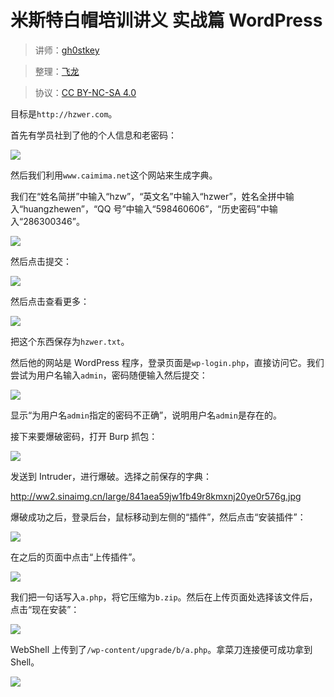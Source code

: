 # 米斯特白帽培训讲义 实战篇 WordPress

> 讲师：[gh0stkey](https://www.zhihu.com/people/gh0stkey/answers)

> 整理：[飞龙](https://github.com/)

> 协议：[CC BY-NC-SA 4.0](http://creativecommons.org/licenses/by-nc-sa/4.0/)

目标是`http://hzwer.com`。

首先有学员社到了他的个人信息和老密码：

![](http://ww2.sinaimg.cn/large/841aea59jw1fb49qrkkcoj20wo09eq3o.jpg)

然后我们利用`www.caimima.net`这个网站来生成字典。

我们在“姓名简拼”中输入“hzw”，“英文名”中输入“hzwer”，姓名全拼中输入“huangzhewen”，“QQ 号”中输入“598460606”，“历史密码”中输入“286300346”。

![](http://ww2.sinaimg.cn/large/841aea59jw1fb49qun93bj20w90e9q3i.jpg)

然后点击提交：

![](http://ww3.sinaimg.cn/large/841aea59jw1fb49qx5wroj20wn0dy3zf.jpg)

然后点击查看更多：

![](http://ww2.sinaimg.cn/large/841aea59jw1fb49qzxycqj20iw0rtjso.jpg)

把这个东西保存为`hzwer.txt`。

然后他的网站是 WordPress 程序，登录页面是`wp-login.php`，直接访问它。我们尝试为用户名输入`admin`，密码随便输入然后提交：

![](http://ww1.sinaimg.cn/large/841aea59jw1fb49r2guyrj20h40jddg7.jpg)

显示“为用户名`admin`指定的密码不正确”，说明用户名`admin`是存在的。


接下来要爆破密码，打开 Burp 抓包：

![](http://ww2.sinaimg.cn/large/841aea59jw1fb49r5zewhj20yr0l2ad8.jpg)

发送到 Intruder，进行爆破。选择之前保存的字典：

http://ww2.sinaimg.cn/large/841aea59jw1fb49r8kmxnj20ye0r576g.jpg

爆破成功之后，登录后台，鼠标移动到左侧的“插件”，然后点击“安装插件”：

![](http://ww4.sinaimg.cn/large/841aea59jw1fb49rbmoebj20f90ridh3.jpg)

在之后的页面中点击“上传插件”。

![](http://ww2.sinaimg.cn/large/841aea59jw1fb49rg2wspj20ih0ff74y.jpg)

我们把一句话写入`a.php`，将它压缩为`b.zip`。然后在上传页面处选择该文件后，点击“现在安装”：

![](http://ww2.sinaimg.cn/large/841aea59jw1fb49rj6sygj21190arglr.jpg)

WebShell 上传到了`/wp-content/upgrade/b/a.php`。拿菜刀连接便可成功拿到 Shell。

![](http://ww4.sinaimg.cn/large/841aea59jw1fb49rp21r6j20zc0j5abc.jpg)
